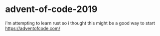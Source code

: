 # advent-of-code-2019
i'm attempting to learn rust so i thought this might be a good way to start https://adventofcode.com/
